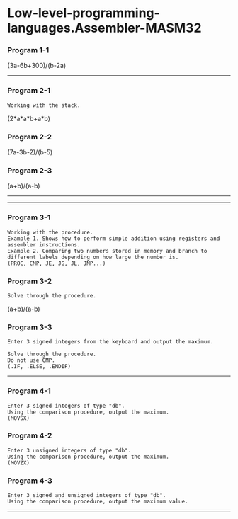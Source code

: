 # Low-level-programming-languages.Assembler-MASM32
 
### **Program 1-1**   
(3a-6b+300)/(b-2a)   
___
### **Program 2-1**   
```
Working with the stack.   
```   
(2\*a\*a\*b+a\*b)   
### **Program 2-2**   
(7a-3b-2)/(b-5)   
### **Program 2-3**   
(a+b)/(a-b)   
___
___
### **Program 3-1**   
```
Working with the procedure.   
Example 1. Shows how to perform simple addition using registers and assembler instructions.   
Example 2. Comparing two numbers stored in memory and branch to different labels depending on how large the number is.
(PROC, CMP, JE, JG, JL, JMP...)   
```   
### **Program 3-2**   
```
Solve through the procedure.   
```   
(a+b)/(a-b)   
### **Program 3-3**   
```
Enter 3 signed integers from the keyboard and output the maximum.   
   
Solve through the procedure.   
Do not use CMP.   
(.IF, .ELSE, .ENDIF)   
```   
___
### **Program 4-1**   
```
Enter 3 signed integers of type "db".   
Using the comparison procedure, output the maximum.   
(MOVSX)   
```   
### **Program 4-2**   
```
Enter 3 unsigned integers of type "db".   
Using the comparison procedure, output the maximum.   
(MOVZX)   
```   
### **Program 4-3**   
```
Enter 3 signed and unsigned integers of type "db".   
Using the comparison procedure, output the maximum value.   
```   
___